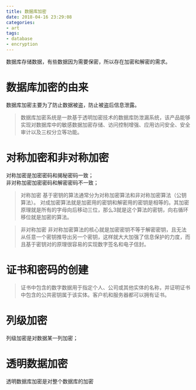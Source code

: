 ```yaml
---
title: 数据库加密
date: 2018-04-16 23:29:08
categories:
- art
tags:
- database
- encryption
---
```

数据库存储数据，有些数据因为需要保密，所以存在加密和解密的需求。

 # 数据库加密的由来
数据库加密主要为了防止数据被盗，防止被盗后信息泄露。
> 数据库加密系统是一款基于透明加密技术的数据库防泄漏系统，该产品能够实现对数据库中的敏感数据加密存储、访问控制增强、应用访问安全、安全审计以及三权分立等功能。

# 对称加密和非对称加密
对称加密是加密密码和揭秘密码一致；   
非对称加密加密密码和解密密码不一致；   
>对称加密 
基于密钥的算法通常分为对称加密算法和非对称加密算法（公钥算法）。 对成加密算法就是加密用的密钥和解密用的密钥是相等的。其加密原理就是所有的字母向后移动三位，那么3就是这个算法的密钥，向右循环移位就是加密的算法。

>非对称加密 
非对称加密算法的核心就是加密密钥不等于解密密钥，且无法从任意一个密钥推导出另一个密钥，这样就大大加强了信息保护的力度，而且基于密钥对的原理很容易的实现数字签名和电子信封。

# 证书和密码的创建
>证书中包含的数字数据用于指定个人、公司或其他实体的名称，并证明证书中包含的公共密钥属于该实体。客户机和服务器都可以拥有证书。

# 列级加密
列级加密是对数据某一列加密；
# 透明数据加密
透明数据库加密是对整个数据库的加密